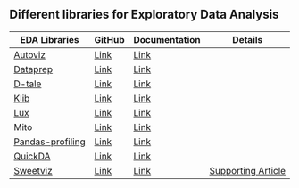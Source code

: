 ## Different libraries for Exploratory Data Analysis

|EDA Libraries     |GitHub                                             |Documentation                                                |Details        |
|------------------|---------------------------------------------------|-------------------------------------------------------------|-------------- |
|[Autoviz](https://github.com/ashish-kamboj/ml-dl-techniques/blob/main/exploratory-data-analysis/eda_using_autoviz.ipynb)	         |[Link](https://github.com/AutoViML/AutoViz)        |[Link](https://autoviz.readthedocs.io/en/latest/)            |               |        
|[Dataprep](https://github.com/ashish-kamboj/ml-dl-techniques/blob/main/exploratory-data-analysis/eda_using_dataprep.ipynb)          |[Link](https://github.com/sfu-db/dataprep)         |[Link](https://docs.dataprep.ai/)                            |
|[D-tale](https://github.com/ashish-kamboj/ml-dl-techniques/blob/main/exploratory-data-analysis/eda_using_dtale.ipynb)            |[Link](https://github.com/man-group/dtale)         |[Link](https://dtale.readthedocs.io/en/latest/dtale.html)    |
|[Klib](https://github.com/ashish-kamboj/ml-dl-techniques/blob/main/exploratory-data-analysis/eda_using_klib.ipynb)              |[Link](https://github.com/akanz1/klib)             |[Link](https://klib.readthedocs.io/en/latest/)               |
|[Lux](https://github.com/ashish-kamboj/ml-dl-techniques/blob/main/exploratory-data-analysis/eda_using_lux.ipynb)               |[Link](https://github.com/lux-org/lux)             |[Link](https://lux-api.readthedocs.io/en/latest/)            |
|Mito              |[Link](https://github.com/mito-ds/monorepo)        |[Link](https://docs.trymito.io/)                             |
|[Pandas-profiling](https://github.com/ashish-kamboj/ml-dl-techniques/blob/main/exploratory-data-analysis/eda_pandas_profiling.ipynb)  |[Link](https://github.com/ydataai/pandas-profiling)|[Link](https://pandas-profiling.ydata.ai/docs/master/index.html)|
|[QuickDA](https://github.com/ashish-kamboj/ml-dl-techniques/blob/main/exploratory-data-analysis/eda_using_quickda.ipynb)           |[Link](https://github.com/sid-the-coder/QuickDA)   |[Link](https://openbase.com/python/quickda/documentation)    |
|[Sweetviz](https://github.com/ashish-kamboj/ml-dl-techniques/blob/main/exploratory-data-analysis/eda_using_sweetviz.ipynb)          |[Link](https://github.com/fbdesignpro/sweetviz)    |[Link](https://pypi.org/project/sweetviz/)                   |[Supporting Article](https://towardsdatascience.com/powerful-eda-exploratory-data-analysis-in-just-two-lines-of-code-using-sweetviz-6c943d32f34)|

